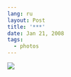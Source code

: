 ```yaml
---
lang: ru
layout: Post
title: '***'
date: Jan 21, 2008
tags:
  - photos
---
```


![](/images/blog/sapegin-artem-20d-2008-01-20-459-5980.jpg)
